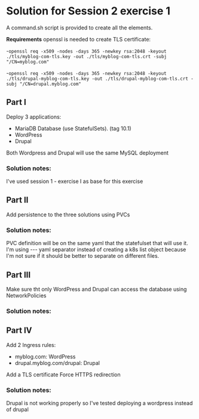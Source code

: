 # Solution for Session 2 exercise 1

A command.sh script is provided to create all the elements.

**Requirements** 
openssl is needed to create TLS certificate:

-`openssl req -x509 -nodes -days 365 -newkey rsa:2048 -keyout ./tls/myblog-com-tls.key -out ./tls/myblog-com-tls.crt -subj "/CN=myblog.com"`

-`openssl req -x509 -nodes -days 365 -newkey rsa:2048 -keyout ./tls/drupal-myblog-com-tls.key -out ./tls/drupal-myblog-com-tls.crt -subj "/CN=drupal.myblog.com"`

## Part I

Deploy 3 applications:

- MariaDB Database (use StatefulSets). (tag 10.1)
- WordPress
- Drupal

Both Wordpress and Drupal will use the same MySQL deployment

### Solution notes:
I've used session 1 - exercise I as base for this exercise


## Part II
Add persistence to the three solutions using PVCs

### Solution notes:
PVC definition will be on the same yaml that the statefulset that will use it.
I'm using --- yaml separator instead of creating a k8s list object because I'm not sure
if it should be better to separate on different files.

## Part III
Make sure tht only WordPress and Drupal can access the database using NetworkPolicies

### Solution notes:


## Part IV
Add 2 Ingress rules:
- myblog.com: WordPress
- drupal.myblog.com/drupal: Drupal

Add a TLS certificate
Force HTTPS redirection

### Solution notes:

Drupal is not working properly so I've tested deploying a wordpress instead of drupal
